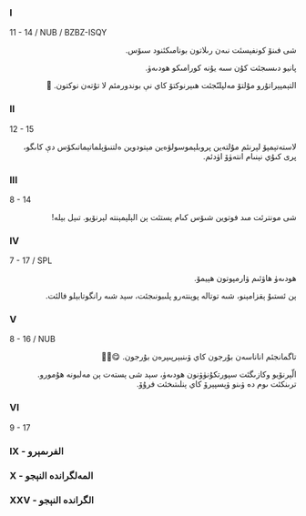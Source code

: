 ### I
11 - 14 / NUB / BZBZ-ISQY
<p dir="rtl">
شى فىنۆ كونفېسئت نىەن رىلاتون بونامىكئنود سىۆس.
</p><p dir="rtl">
پانيو دىسىجئت كۇن سىە يۇنە كورامىكو ھودىەۈ.
</p><p dir="rtl">
التېمپېراتۇرو مۇلتۆ مەلپلىّجئت ھىېرنوكتۆ كاي نې بوندورمئم لا تۇتەن نوكتون. 🥶
</p>

### II
12 - 15
<p dir="rtl">
لاستەتېمپۆ لېرنئم مۇلتەين پروبلېموسولۋەين مېتودوين ەلتنىۋېلماتېماتىكۆس دې كاىگو، پرى كىۇي نېنىام انتەۈۆ اۈدئم.
</p>

### III
8 - 14
<p dir="rtl">
شى مونترئت مىد فوتوين شىۆس كىام ېستئت ېن الېلېمېنتە لېرنۆيو. تىېل بېلە!
</p>

### IV
7 - 17 / SPL
<p dir="rtl">
ھودىەۈ ھاۋئىم ۋارمپوتون ھېيمۆ.
</p><p dir="rtl">
ېن ئستىۇ ېقزامېنو، شىە توتالە پوېنتەرو پلىبونىجئت، سېد شىە رانگوتابېلو فالئت.
</p>

### V
8 - 16 / NUB
<p dir="rtl">
تاگمانجئم اناناسەن بۇرجون كاي ۋىنبېرپىپرەن بۇرجون. 😋🍔🍔
</p><p dir="rtl">
الّېرنۆيو وكازىگئت سپورتكۇنۈۋنون ھودىەۈ، سېد شى ېستەت ېن مەلبونە ھۇمورو. ترىنكئت ىوم دە ۋىنو ۋېسپېرۆ كاي ېنلىتىخئت فرۇۆ.
</p>

### VI
9 - 17
<p dir="rtl">

</p>

### IX - الفرىمېرو

<p dir="rtl">

</p>

### X - المەلگراندە النېجو

<p dir="rtl">

</p>

### XXV - الگراندە النېجو

<p dir="rtl">

</p>
